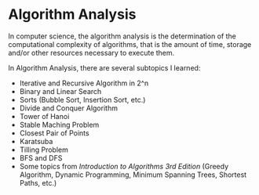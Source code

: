 # Algorithm Analysis

In computer science, the algorithm analysis is the determination of the computational complexity of algorithms, that is the amount of time, storage and/or other resources necessary to execute them.

In Algorithm Analysis, there are several subtopics I learned:
- Iterative and Recursive Algorithm in 2^n
- Binary and Linear Search
- Sorts (Bubble Sort, Insertion Sort, etc.)
- Divide and Conquer Algorithm
- Tower of Hanoi
- Stable Maching Problem
- Closest Pair of Points
- Karatsuba
- Tilling Problem
- BFS and DFS
- Some topics from _Introduction to Algorithms 3rd Edition_ (Greedy Algorithm, Dynamic Programming, Minimum Spanning Trees, Shortest Paths, etc.)